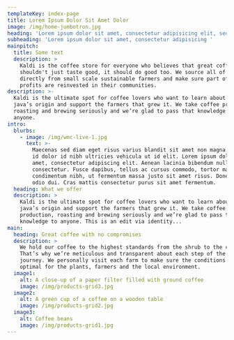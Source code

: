 ```yaml
---
templateKey: index-page
title: Lorem Ipsum Dolor Sit Amet Dolor
image: /img/home-jumbotron.jpg
heading: 'Lorem ipsum dolor sit amet, consectetur adipisicing elit, sed'
subheading: 'Lorem ipsum dolor sit amet, consectetur adipisicing '
mainpitch:
  title: Some text
  description: >
    Kaldi is the coffee store for everyone who believes that great coffee
    shouldn't just taste good, it should do good too. We source all of our beans
    directly from small scale sustainable farmers and make sure part of the
    profits are reinvested in their communities.
description: >-
  Kaldi is the ultimate spot for coffee lovers who want to learn about their
  java’s origin and support the farmers that grew it. We take coffee production,
  roasting and brewing seriously and we’re glad to pass that knowledge to
  anyone.
intro:
  blurbs:
    - image: /img/wmc-live-1.jpg
      text: >-
        Maecenas sed diam eget risus varius blandit sit amet non magna. Nullam
        id dolor id nibh ultricies vehicula ut id elit. Lorem ipsum dolor sit
        amet, consectetur adipiscing elit. Aenean lacinia bibendum nulla sed
        consectetur. Fusce dapibus, tellus ac cursus commodo, tortor mauris
        condimentum nibh, ut fermentum massa justo sit amet risus. Donec sed
        odio dui. Cras mattis consectetur purus sit amet fermentum.
  heading: What we offer
  description: >
    Kaldi is the ultimate spot for coffee lovers who want to learn about their
    java’s origin and support the farmers that grew it. We take coffee
    production, roasting and brewing seriously and we’re glad to pass that
    knowledge to anyone. This is an edit via identity...
main:
  heading: Great coffee with no compromises
  description: >
    We hold our coffee to the highest standards from the shrub to the cup.
    That’s why we’re meticulous and transparent about each step of the coffee’s
    journey. We personally visit each farm to make sure the conditions are
    optimal for the plants, farmers and the local environment.
  image1:
    alt: A close-up of a paper filter filled with ground coffee
    image: /img/products-grid3.jpg
  image2:
    alt: A green cup of a coffee on a wooden table
    image: /img/products-grid2.jpg
  image3:
    alt: Coffee beans
    image: /img/products-grid1.jpg
---
```


